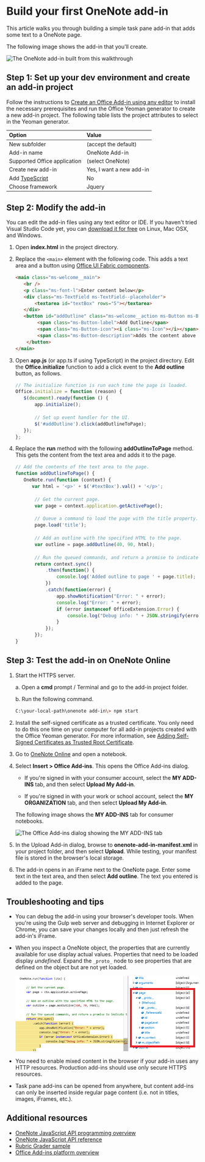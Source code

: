 # Build your first OneNote add-in

This article walks you through building a simple task pane add-in that adds some text to a OneNote page.

The following image shows the add-in that you'll create.

![The OneNote add-in built from this walkthrough](../images/onenote-first-add-in.png)

<a name="setup"></a>
## Step 1: Set up your dev environment and create an add-in project

Follow the instructions to [Create an Office Add-in using any editor](../get-started/create-an-office-add-in-using-any-editor.md) to install the necessary prerequisites and run the Office Yeoman generator to create a new add-in project. The following table lists  the project attributes to select in the Yeoman generator.

| Option | Value |
|:------|:------|
| New subfolder | (accept the default) |
| Add-in name | OneNote Add-in |
| Supported Office application | (select OneNote) |
| Create new add-in | Yes, I want a new add-in |
| Add [TypeScript](https://www.typescriptlang.org/) | No |
| Choose framework | Jquery |

<a name="develop"></a>
## Step 2: Modify the add-in

You can edit the add-in files using any text editor or IDE. If you haven't tried Visual Studio Code yet, you can [download it for free](https://code.visualstudio.com/) on Linux, Mac OSX, and Windows.

1. Open **index.html** in the project directory. 

2. Replace the `<main>` element with the following code. This adds a text area and a button using [Office UI Fabric components](http://dev.office.com/fabric/components).

      ```html
      <main class="ms-welcome__main">
         <br />
         <p class="ms-font-l">Enter content below</p>
         <div class="ms-TextField ms-TextField--placeholder">
             <textarea id="textBox" rows="5"></textarea>
         </div>
         <button id="addOutline" class="ms-welcome__action ms-Button ms-Button--hero ms-u-slideUpIn20">
              <span class="ms-Button-label">Add Outline</span>
              <span class="ms-Button-icon"><i class="ms-Icon"></i></span>
              <span class="ms-Button-description">Adds the content above to the current page.</span>
          </button>
      </main>
      ```

3. Open **app.js** (or app.ts if using TypeScript) in the project directory. Edit the **Office.initialize** function to add a click event to the **Add outline** button, as follows.

      ```js
      // The initialize function is run each time the page is loaded.
      Office.initialize = function (reason) {
         $(document).ready(function () {
             app.initialize();

             // Set up event handler for the UI.
             $('#addOutline').click(addOutlineToPage);
         });
      };
      ```
 
4. Replace the **run** method with the following **addOutlineToPage** method. This gets the content from the text area and adds it to the page.

      ```js
      // Add the contents of the text area to the page.
      function addOutlineToPage() {        
         OneNote.run(function (context) {
            var html = '<p>' + $('#textBox').val() + '</p>';

             // Get the current page.
             var page = context.application.getActivePage();

             // Queue a command to load the page with the title property.             
             page.load('title'); 

             // Add an outline with the specified HTML to the page.
             var outline = page.addOutline(40, 90, html);

             // Run the queued commands, and return a promise to indicate task completion.
             return context.sync()
                 .then(function() {
                     console.log('Added outline to page ' + page.title);
                 })
                 .catch(function(error) {
                     app.showNotification("Error: " + error); 
                     console.log("Error: " + error); 
                     if (error instanceof OfficeExtension.Error) { 
                         console.log("Debug info: " + JSON.stringify(error.debugInfo)); 
                     } 
                 }); 
             });
      }
      ```

<a name="test"></a>
## Step 3: Test the add-in on OneNote Online

1. Start the HTTPS server.  

   a. Open a **cmd** prompt / Terminal and go to the add-in project folder. 

   b. Run the following command.

      ```bash
      C:\your-local-path\onenote add-in\> npm start
      ```
2. Install the self-signed certificate as a trusted certificate. You only need to do this one time on your computer for all add-in projects created with the Office Yeoman generator. For more information, see [Adding Self-Signed Certificates as Trusted Root Certificate](https://github.com/OfficeDev/generator-office/blob/master/src/docs/ssl.md).

3. Go to [OneNote Online](https://www.onenote.com/notebooks) and open a notebook.

4. Select **Insert > Office Add-ins**. This opens the Office Add-ins dialog.

   - If you're signed in with your consumer account, select the **MY ADD-INS** tab, and then select **Upload My Add-in**.

   - If you're signed in with your work or school account, select the **MY ORGANIZATION** tab, and then select **Upload My Add-in**. 
  
   The following image shows the **MY ADD-INS** tab for consumer notebooks.

   <img alt="The Office Add-ins dialog showing the MY ADD-INS tab" src="../images/onenote-office-add-ins-dialog.png" width="500">

5. In the Upload Add-in dialog, browse to **onenote-add-in-manifest.xml** in your project folder, and then select **Upload**. While testing, your manifest file is stored in the browser's local storage.

6. The add-in opens in an iFrame next to the OneNote page. Enter some text in the text area, and then select **Add outline**. The text you entered is added to the page. 

## Troubleshooting and tips
- You can debug the add-in using your browser's developer tools. When you're using the Gulp web server and debugging in Internet Explorer or Chrome, you can save your changes locally and then just refresh the add-in's iFrame.

- When you inspect a OneNote object, the properties that are currently available for use display actual values. Properties that need to be loaded display *undefined*. Expand the `_proto_` node to see properties that are defined on the object but are not yet loaded.

   ![Unloaded OneNote object in the debugger](../images/onenote-debug.png)

- You need to enable mixed content in the browser if your add-in uses any HTTP resources. Production add-ins should use only secure HTTPS resources.

- Task pane add-ins can be opened from anywhere, but content add-ins can only be inserted inside regular page content (i.e. not in titles, images, iFrames, etc.). 

## Additional resources

- [OneNote JavaScript API programming overview](onenote-add-ins-programming-overview.md)
- [OneNote JavaScript API reference](https://dev.office.com/reference/add-ins/onenote/onenote-add-ins-javascript-reference)
- [Rubric Grader sample](https://github.com/OfficeDev/OneNote-Add-in-Rubric-Grader)
- [Office Add-ins platform overview](https://dev.office.com/docs/add-ins/overview/office-add-ins)
